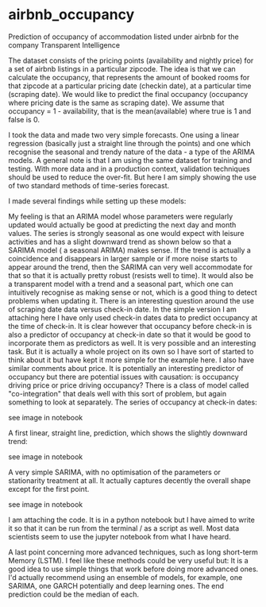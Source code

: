 # airbnb_occupancy
Prediction of occupancy of accommodation listed under airbnb for the company Transparent Intelligence

The dataset consists of the pricing points (availability and nightly price) for a set of airbnb listings in a particular zipcode. The idea is that we can calculate the occupancy, that represents the amount of booked rooms for that zipcode at a particular pricing date (checkin date), at a particular time (scraping date). We would like to predict the final occupancy (occupancy where pricing date is the same as scraping date). We assume that occupancy = 1 - availability, that is the mean(available) where true is 1 and false is 0.

I took the data and made two very simple forecasts. One using a linear regression (basically just a straight line through the points) and one which recognise the seasonal and trendy nature of the data - a type of the ARIMA models. 
A general note is that I am using the same dataset for training and testing. With more data and in a production context, validation techniques should be used to reduce the over-fit. But here I am simply showing the use of two standard methods of time-series forecast. 

I made several findings while setting up these models:

My feeling is that an ARIMA model whose parameters were regularly updated would actually be good at predicting the next day and month values. The series is strongly seasonal as one would expect with leisure activities and has a slight downward trend  as shown below so that a SARIMA model ( a seasonal ARIMA) makes sense. If the trend is actually a coincidence and disappears in larger sample or if more noise starts to appear around the trend, then the SARIMA can very well accommodate for that so that it is actually pretty robust (resists well to time). It would also be a transparent model with a trend and a seasonal part, which one can intuitively recognise as making sense or not, which is a good thing to detect problems when updating it. 
There is an interesting question around the use of scraping date data versus check-in date. In the simple version I am attaching here I have only used check-in dates data to predict occupancy at the time of check-in. It is clear however that occupancy before check-in is also a predictor of occupancy at check-in date so that it would be good to incorporate them as predictors as well. It is very possible and an interesting task. But it is actually a whole project on its own so I have sort of started to think about it but have kept it more simple for the example here. 
I also have similar comments about price. It is potentially an interesting predictor of occupancy but there are potential issues with causation: is occupancy driving price or price driving occupancy? There is a class of model called "co-integration" that deals well with this sort of problem, but again something to look at separately. 
The series of occupancy at check-in dates: 

see image in notebook

A first linear, straight line, prediction, which shows the slightly downward trend: 

see image in notebook

A very simple SARIMA, with no optimisation of the parameters or stationarity treatment at all. It actually captures decently the overall shape except for the first point. 

see image in notebook

I am attaching the code. It is in a python notebook but I have aimed to write it so that it can be run from the terminal / as a script as well. Most data scientists seem to use the jupyter notebook from what I have heard. 

A last point concerning more advanced techniques, such as long short-term Memory (LSTM). I feel like these methods could be very useful but:
It is a good idea to use simple things that work before doing more advanced ones. I'd actually recommend using an ensemble of models, for example, one SARIMA, one GARCH potentially and deep learning ones. The end prediction could be the median of each. 
